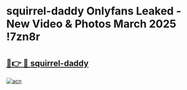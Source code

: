 # squirrel-daddy Onlyfans Leaked - New Video & Photos March 2025 !7zn8r

# <h2><a href="https://ju2s6q.iuczelnia.edu.pl?title=squirrel-daddy&ref=7zn8r">🔗👉 🔴 squirrel-daddy</a></h2>

[![acn](https://github.com/user-attachments/assets/0f9c940e-d8b0-45ae-aac7-cd30a18b3e1c)](https://ju2s6q.iuczelnia.edu.pl?title=squirrel-daddy&ref=7zn8r)

